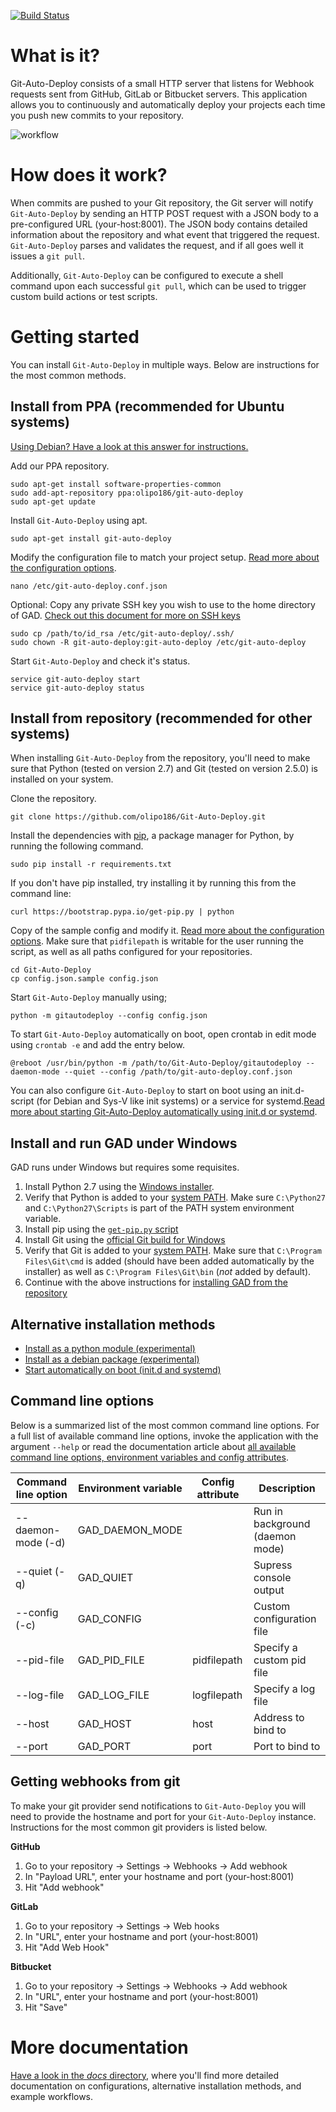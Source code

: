 [![Build Status](https://travis-ci.org/olipo186/Git-Auto-Deploy.svg?branch=master)](https://travis-ci.org/olipo186/Git-Auto-Deploy)
# What is it?

Git-Auto-Deploy consists of a small HTTP server that listens for Webhook requests sent from GitHub, GitLab or Bitbucket servers. This application allows you to continuously and automatically deploy your projects each time you push new commits to your repository.</p>

![workflow](https://cloud.githubusercontent.com/assets/1056476/9344294/d3bc32a4-4607-11e5-9a44-5cd9b22e61d9.png)

# How does it work?

When commits are pushed to your Git repository, the Git server will notify ```Git-Auto-Deploy``` by sending an HTTP POST request with a JSON body to a pre-configured URL (your-host:8001). The JSON body contains detailed information about the repository and what event that triggered the request. ```Git-Auto-Deploy``` parses and validates the request, and if all goes well it issues a ```git pull```.

Additionally, ```Git-Auto-Deploy``` can be configured to execute a shell command upon each successful ```git pull```, which can be used to trigger custom build actions or test scripts.</p>

# Getting started

You can install ```Git-Auto-Deploy``` in multiple ways. Below are instructions for the most common methods.

## Install from PPA (recommended for Ubuntu systems)

[Using Debian? Have a look at this answer for instructions.](https://github.com/olipo186/Git-Auto-Deploy/issues/153)

Add our PPA repository.

    sudo apt-get install software-properties-common
    sudo add-apt-repository ppa:olipo186/git-auto-deploy
    sudo apt-get update

Install ```Git-Auto-Deploy``` using apt.

    sudo apt-get install git-auto-deploy

Modify the configuration file to match your project setup. [Read more about the configuration options](./docs/Configuration.md).

    nano /etc/git-auto-deploy.conf.json

Optional: Copy any private SSH key you wish to use to the home directory of GAD. [Check out this document for more on SSH keys](./docs/add-ssh-keys.md)

    sudo cp /path/to/id_rsa /etc/git-auto-deploy/.ssh/
    sudo chown -R git-auto-deploy:git-auto-deploy /etc/git-auto-deploy

Start ```Git-Auto-Deploy``` and check it's status.

    service git-auto-deploy start
    service git-auto-deploy status

## Install from repository (recommended for other systems)

When installing ```Git-Auto-Deploy``` from the repository, you'll need to make sure that Python (tested on version 2.7) and Git (tested on version 2.5.0) is installed on your system.

Clone the repository.

    git clone https://github.com/olipo186/Git-Auto-Deploy.git

Install the dependencies with [pip](http://www.pip-installer.org/en/latest/), a package manager for Python, by running the following command.

    sudo pip install -r requirements.txt

If you don't have pip installed, try installing it by running this from the command
line:

    curl https://bootstrap.pypa.io/get-pip.py | python

Copy of the sample config and modify it. [Read more about the configuration options](./docs/Configuration.md). Make sure that ```pidfilepath``` is writable for the user running the script, as well as all paths configured for your repositories.

    cd Git-Auto-Deploy
    cp config.json.sample config.json

Start ```Git-Auto-Deploy``` manually using;

    python -m gitautodeploy --config config.json

To start ```Git-Auto-Deploy``` automatically on boot, open crontab in edit mode using ```crontab -e``` and add the entry below.

    @reboot /usr/bin/python -m /path/to/Git-Auto-Deploy/gitautodeploy --daemon-mode --quiet --config /path/to/git-auto-deploy.conf.json

You can also configure ```Git-Auto-Deploy``` to start on boot using an init.d-script (for Debian and Sys-V like init systems) or a service for systemd.[Read more about starting Git-Auto-Deploy automatically using init.d or systemd](./docs/Start%20automatically%20on%20boot.md).

## Install and run GAD under Windows
GAD runs under Windows but requires some requisites.

1. Install Python 2.7 using the [Windows installer](https://www.python.org/downloads/).
2. Verify that Python is added to your [system PATH](https://technet.microsoft.com/en-us/library/cc772047(v=ws.11).aspx). Make sure ``C:\Python27`` and ``C:\Python27\Scripts`` is part of the PATH system environment variable.
3. Install pip using the [``get-pip.py`` script](https://pip.pypa.io/en/latest/installing/)
4. Install Git using the [official Git build for Windows](https://git-scm.com/download/win)
5. Verify that Git is added to your [system PATH](https://technet.microsoft.com/en-us/library/cc772047(v=ws.11).aspx). Make sure that ```C:\Program Files\Git\cmd``` is added (should have been added automatically by the installer) as well as ```C:\Program Files\Git\bin``` (*not* added by default).
6. Continue with the above instructions for [installing GAD from the repository](#install-from-repository-recommended-for-other-systems)

## Alternative installation methods

* [Install as a python module (experimental)](./docs/Install%20as%20a%20python%20module.md)
* [Install as a debian package (experimental)](./docs/Install%20as%20a%20debian%20package.md)
* [Start automatically on boot (init.d and systemd)](./docs/Start%20automatically%20on%20boot.md)

## Command line options

Below is a summarized list of the most common command line options. For a full list of available command line options, invoke the application with the argument ```--help``` or read the documentation article about [all available command line options, environment variables and config attributes](./docs/Configuration.md).

Command line option    | Environment variable | Config attribute | Description
---------------------- | -------------------- | ---------------- | --------------------------
--daemon-mode (-d)     | GAD_DAEMON_MODE      |                  | Run in background (daemon mode)
--quiet (-q)           | GAD_QUIET            |                  | Supress console output
--config (-c) <path>   | GAD_CONFIG           |                  | Custom configuration file
--pid-file <path>      | GAD_PID_FILE         | pidfilepath      | Specify a custom pid file
--log-file <path>      | GAD_LOG_FILE         | logfilepath      | Specify a log file
--host <host>          | GAD_HOST             | host             | Address to bind to
--port <port>          | GAD_PORT             | port             | Port to bind to

## Getting webhooks from git
To make your git provider send notifications to ```Git-Auto-Deploy``` you will need to provide the hostname and port for your ```Git-Auto-Deploy``` instance. Instructions for the most common git providers is listed below.

**GitHub**
1. Go to your repository -> Settings -> Webhooks -> Add webhook</li>
2. In "Payload URL", enter your hostname and port (your-host:8001)
3. Hit "Add webhook"

**GitLab**
1. Go to your repository -> Settings -> Web hooks
2. In "URL", enter your hostname and port (your-host:8001)
3. Hit "Add Web Hook"

**Bitbucket**
1. Go to your repository -> Settings -> Webhooks -> Add webhook
2. In "URL", enter your hostname and port (your-host:8001)
3. Hit "Save"

# More documentation

[Have a look in the *docs* directory](./docs), where you'll find more detailed documentation on configurations, alternative installation methods, and example workflows.
